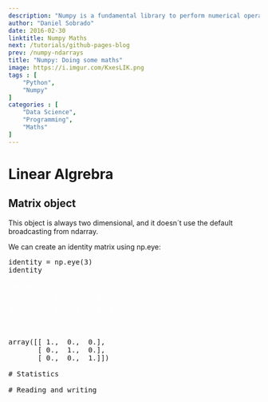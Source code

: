 ```yaml
---
description: "Numpy is a fundamental library to perform numerical operations in Python. This package is about multi-dimensional arrays and performance. It allows us to work in a more powerful and simplified way with matrix algebra, emphasizing matrix methods that are extensively used in statistics, mathematics and machine learning algorithms."
author: "Daniel Sobrado"
date: 2016-02-30
linktitle: Numpy Maths
next: /tutorials/github-pages-blog
prev: /numpy-ndarrays
title: "Numpy: Doing some maths"
image: https://i.imgur.com/KxesLIK.png
tags : [
    "Python",
	"Numpy"
]
categories : [
    "Data Science",
	"Programming",
	"Maths"
]
---
```


# Linear Algrebra

## Matrix object

This object is always two dimensional, and it doesn´t use the default broadcasting from ndarray.

We can create an identity matrix using np.eye:

<pre class="prettyprint lang-py linenums">
identity = np.eye(3)
identity
<span class="nocode" style="color:white">
Output: 
$ array([[ 1.,  0.,  0.],
$        [ 0.,  1.,  0.],
$        [ 0.,  0.,  1.]])
</span>


array([[ 1.,  0.,  0.],
       [ 0.,  1.,  0.],
       [ 0.,  0.,  1.]])

# Statistics

# Reading and writing